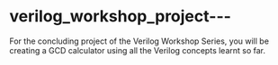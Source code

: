 # verilog_workshop_project---
For the concluding project of the Verilog Workshop Series, you will be creating a GCD calculator using all the Verilog concepts learnt so far.
